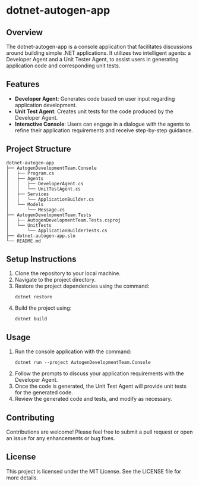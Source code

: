# dotnet-autogen-app

## Overview
The dotnet-autogen-app is a console application that facilitates discussions around building simple .NET applications. It utilizes two intelligent agents: a Developer Agent and a Unit Tester Agent, to assist users in generating application code and corresponding unit tests.

## Features
- **Developer Agent**: Generates code based on user input regarding application development.
- **Unit Test Agent**: Creates unit tests for the code produced by the Developer Agent.
- **Interactive Console**: Users can engage in a dialogue with the agents to refine their application requirements and receive step-by-step guidance.

## Project Structure
```
dotnet-autogen-app
├── AutogenDevelopmentTeam.Console
│   ├── Program.cs
│   ├── Agents
│   │   ├── DeveloperAgent.cs
│   │   └── UnitTestAgent.cs
│   ├── Services
│   │   └── ApplicationBuilder.cs
│   └── Models
│       └── Message.cs
├── AutogenDevelopmentTeam.Tests
│   ├── AutogenDevelopmentTeam.Tests.csproj
│   └── UnitTests
│       └── ApplicationBuilderTests.cs
├── dotnet-autogen-app.sln
└── README.md
```

## Setup Instructions
1. Clone the repository to your local machine.
2. Navigate to the project directory.
3. Restore the project dependencies using the command:
   ```
   dotnet restore
   ```
4. Build the project using:
   ```
   dotnet build
   ```

## Usage
1. Run the console application with the command:
   ```
   dotnet run --project AutogenDevelopmentTeam.Console
   ```
2. Follow the prompts to discuss your application requirements with the Developer Agent.
3. Once the code is generated, the Unit Test Agent will provide unit tests for the generated code.
4. Review the generated code and tests, and modify as necessary.

## Contributing
Contributions are welcome! Please feel free to submit a pull request or open an issue for any enhancements or bug fixes.

## License
This project is licensed under the MIT License. See the LICENSE file for more details.